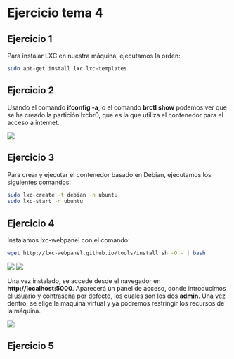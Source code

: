 # Ejercicio tema 4

## Ejercicio 1

Para instalar LXC en nuestra máquina, ejecutamos la orden:

```sh
sudo apt-get install lxc lxc-templates
```


## Ejercicio 2

Usando el comando **ifconfig -a**, o el comando **brctl show** podemos ver que se ha creado la partición lxcbr0, que es la que utiliza el contenedor para el acceso a internet.

![](http://fotos.subefotos.com/40a936fcd8d754f13dab64723ed5f28bo.png)


## Ejercicio 3

Para crear y ejecutar el contenedor basado en Debian, ejecutamos los siguientes comandos:

```sh
sudo lxc-create -t debian -n ubuntu
sudo lxc-start -n ubuntu
```


## Ejercicio 4

Instalamos lxc-webpanel con el comando:

```sh
wget http://lxc-webpanel.github.io/tools/install.sh -O - | bash
```

![](http://fotos.subefotos.com/173a6979ebb1dbafbeeb1c95c364a970o.png)
![](http://fotos.subefotos.com/8a2d8d603f47b845d9a762191e36ca98o.png)

Una vez instalado, se accede desde el navegador en **http://localhost:5000**. Aparecerá un panel de acceso, donde introducimos el usuario y contraseña por defecto, los cuales son los dos **admin**. Una vez dentro, se elige la maquina virtual y ya podremos restringir los recursos de la máquina.

![](http://fotos.subefotos.com/a4feae8c7fe317c50154263c996d036ao.png)


## Ejercicio 5